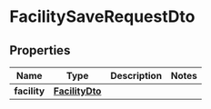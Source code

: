 
# FacilitySaveRequestDto

## Properties
Name | Type | Description | Notes
------------ | ------------- | ------------- | -------------
**facility** | [**FacilityDto**](FacilityDto.md) |  | 



